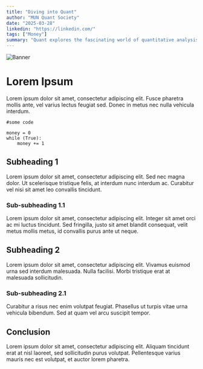 ```yaml
---
title: "Diving into Quant"
author: "MUN Quant Society"
date: "2025-03-28"
linkedin: "https://linkedin.com/"
tags: ["Money"]
summary: "Quant explores the fascinating world of quantitative analysis, where mathematics and statistics converge to solve complex problems in fields like finance, technology, and engineering."
---
```


![Banner](/article-list/article-2/hero.jpg)

# Lorem Ipsum

Lorem ipsum dolor sit amet, consectetur adipiscing elit. Fusce pharetra mollis ante, vel varius lectus feugiat sed. Donec in metus nec nulla vehicula interdum. 

```
#some code

money = 0
while (True):
    money += 1
```
## Subheading 1

Lorem ipsum dolor sit amet, consectetur adipiscing elit. Sed nec magna dolor. Ut scelerisque tristique felis, at interdum nunc interdum ac. Curabitur vel nisi sit amet leo convallis tincidunt.

### Sub-subheading 1.1

Lorem ipsum dolor sit amet, consectetur adipiscing elit. Integer sit amet orci ac mi luctus tincidunt. Sed fringilla, justo sit amet blandit consequat, velit metus mollis metus, id convallis purus ante ut neque.

## Subheading 2

Lorem ipsum dolor sit amet, consectetur adipiscing elit. Vivamus euismod urna sed interdum malesuada. Nulla facilisi. Morbi tristique erat at malesuada sollicitudin.

### Sub-subheading 2.1

Curabitur a risus nec enim volutpat feugiat. Phasellus ut turpis vitae urna vehicula bibendum. Sed at quam vel arcu suscipit tempor.

## Conclusion

Lorem ipsum dolor sit amet, consectetur adipiscing elit. Aliquam tincidunt erat at nisl laoreet, sed sollicitudin purus volutpat. Pellentesque varius mauris nec est volutpat, et auctor lorem pharetra.